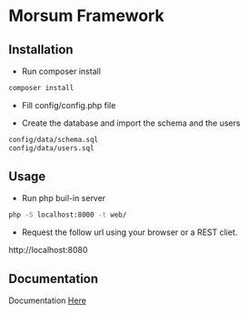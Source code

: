 # Morsum Framework

## Installation

- Run composer install

```bash
composer install
```

- Fill config/config.php file

- Create the database and import the schema and the users

```bash
config/data/schema.sql
config/data/users.sql
```

## Usage

- Run php buil-in server

```bash
php -S localhost:8000 -t web/
```
- Request the follow url using your browser or a REST cliet.

http://localhost:8080

## Documentation

Documentation [Here](https://github.com/maurocristy87/morsum/tree/master/framework/docs)
